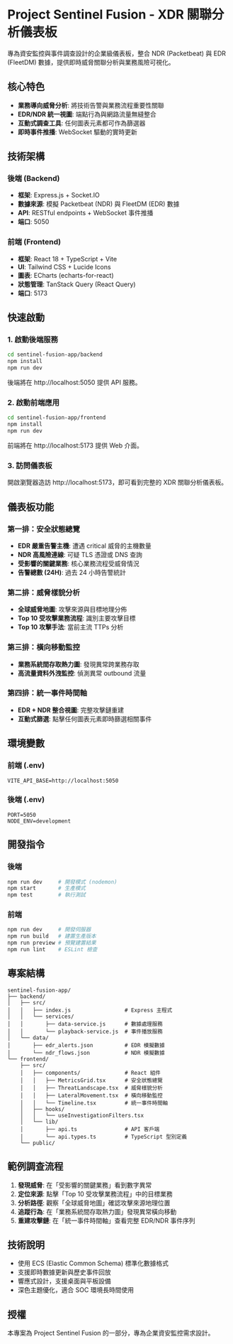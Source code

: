 # Project Sentinel Fusion - XDR 關聯分析儀表板

專為資安監控與事件調查設計的企業級儀表板，整合 NDR (Packetbeat) 與 EDR (FleetDM) 數據，提供即時威脅關聯分析與業務風險可視化。

## 核心特色

- **業務導向威脅分析**: 將技術告警與業務流程重要性關聯
- **EDR/NDR 統一視圖**: 端點行為與網路流量無縫整合
- **互動式調查工具**: 任何圖表元素都可作為篩選器
- **即時事件推播**: WebSocket 驅動的實時更新

## 技術架構

### 後端 (Backend)
- **框架**: Express.js + Socket.IO
- **數據來源**: 模擬 Packetbeat (NDR) 與 FleetDM (EDR) 數據
- **API**: RESTful endpoints + WebSocket 事件推播
- **端口**: 5050

### 前端 (Frontend)
- **框架**: React 18 + TypeScript + Vite
- **UI**: Tailwind CSS + Lucide Icons
- **圖表**: ECharts (echarts-for-react)
- **狀態管理**: TanStack Query (React Query)
- **端口**: 5173

## 快速啟動

### 1. 啟動後端服務

```bash
cd sentinel-fusion-app/backend
npm install
npm run dev
```

後端將在 http://localhost:5050 提供 API 服務。

### 2. 啟動前端應用

```bash
cd sentinel-fusion-app/frontend
npm install
npm run dev
```

前端將在 http://localhost:5173 提供 Web 介面。

### 3. 訪問儀表板

開啟瀏覽器造訪 http://localhost:5173，即可看到完整的 XDR 關聯分析儀表板。

## 儀表板功能

### 第一排：安全狀態總覽
- **EDR 嚴重告警主機**: 遭遇 critical 威脅的主機數量
- **NDR 高風險連線**: 可疑 TLS 憑證或 DNS 查詢
- **受影響的關鍵業務**: 核心業務流程受威脅情況
- **告警總數 (24H)**: 過去 24 小時告警統計

### 第二排：威脅樣貌分析
- **全球威脅地圖**: 攻擊來源與目標地理分佈
- **Top 10 受攻擊業務流程**: 識別主要攻擊目標
- **Top 10 攻擊手法**: 當前主流 TTPs 分析

### 第三排：橫向移動監控
- **業務系統間存取熱力圖**: 發現異常跨業務存取
- **高流量資料外洩監控**: 偵測異常 outbound 流量

### 第四排：統一事件時間軸
- **EDR + NDR 整合視圖**: 完整攻擊鏈重建
- **互動式篩選**: 點擊任何圖表元素即時篩選相關事件

## 環境變數

### 前端 (.env)
```
VITE_API_BASE=http://localhost:5050
```

### 後端 (.env)
```
PORT=5050
NODE_ENV=development
```

## 開發指令

### 後端
```bash
npm run dev     # 開發模式 (nodemon)
npm start       # 生產模式
npm test        # 執行測試
```

### 前端
```bash
npm run dev     # 開發伺服器
npm run build   # 建置生產版本
npm run preview # 預覽建置結果
npm run lint    # ESLint 檢查
```

## 專案結構

```
sentinel-fusion-app/
├── backend/
│   ├── src/
│   │   ├── index.js                 # Express 主程式
│   │   └── services/
│   │       ├── data-service.js      # 數據處理服務
│   │       └── playback-service.js  # 事件播放服務
│   └── data/
│       ├── edr_alerts.json          # EDR 模擬數據
│       └── ndr_flows.json           # NDR 模擬數據
└── frontend/
    ├── src/
    │   ├── components/              # React 組件
    │   │   ├── MetricsGrid.tsx      # 安全狀態總覽
    │   │   ├── ThreatLandscape.tsx  # 威脅樣貌分析
    │   │   ├── LateralMovement.tsx  # 橫向移動監控
    │   │   └── Timeline.tsx         # 統一事件時間軸
    │   ├── hooks/
    │   │   └── useInvestigationFilters.tsx
    │   └── lib/
    │       ├── api.ts               # API 客戶端
    │       └── api.types.ts         # TypeScript 型別定義
    └── public/
```

## 範例調查流程

1. **發現威脅**: 在「受影響的關鍵業務」看到數字異常
2. **定位來源**: 點擊「Top 10 受攻擊業務流程」中的目標業務
3. **分析路徑**: 觀察「全球威脅地圖」確認攻擊來源地理位置
4. **追蹤行為**: 在「業務系統間存取熱力圖」發現異常橫向移動
5. **重建攻擊鏈**: 在「統一事件時間軸」查看完整 EDR/NDR 事件序列

## 技術說明

- 使用 ECS (Elastic Common Schema) 標準化數據格式
- 支援即時數據更新與歷史事件回放
- 響應式設計，支援桌面與平板設備
- 深色主題優化，適合 SOC 環境長時間使用

## 授權

本專案為 Project Sentinel Fusion 的一部分，專為企業資安監控需求設計。
